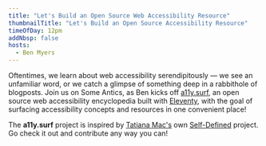 ```yaml
---
title: "Let's Build an Open Source Web Accessibility Resource"
thumbnailTitle: "Let's Build an Open Source Accessibility Resource"
timeOfDay: 12pm
addNbsp: false
hosts:
  - Ben Myers
---
```


Oftentimes, we learn about web accessibility serendipitously — we see an unfamiliar word, or we catch a glimpse of something deep in a rabbithole of blogposts. Join us on Some Antics, as Ben kicks off [a11y.surf](https://a11y.surf), an open source web accessibility encyclopedia built with [Eleventy](https://11ty.dev), with the goal of surfacing accessibility concepts and resources in one convenient place!

The **a11y.surf** project is inspired by [Tatiana Mac's](https://tatianamac.com) own [Self-Defined](https://selfdefined.app) project. Go check it out and contribute any way you can!